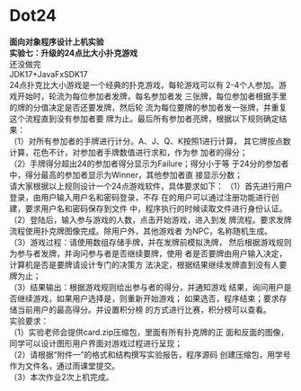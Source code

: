 # Dot24
**面向对象程序设计上机实验**  
**实验七：升级的24点比大小扑克游戏**  
        还没做完  
JDK17+JavaFxSDK17  
24点扑克比大小游戏是一个经典的扑克游戏，每轮游戏可以有
2-4个人参加。游戏开始时，轮流为每位参加者发牌，每名参加者发
三张牌，每位参加者根据手里的牌的分值决定是否还要发牌，然后轮
流为每位要牌的参加者发一张牌，并重复这个流程直到没有参加者要
牌为止。最后所有参加者亮牌，根据以下规则确定结果：  
（1）对所有参加者的手牌进行计分。A、J、Q、K按照1进行计算，
其它牌按点数计算，花色不计，对参加者手牌数值进行求和，作为参
加者的得分；  
（2）手牌得分超出24的参加者得分显示为Failure；得分小于等
于24分的参加者中，得分最高的参加者显示为Winner，其他参加者直
接显示分数；  
请大家根据以上规则设计一个24点游戏软件，具体要求如下：
（1）首先进行用户登录，由用户输入用户名和密码登录，不存
在的用户可以通过注册功能进行创建，要求用户名和密码保存到文件
中，程序执行的时候读取文件进行身份认证。  
（2）登陆后，输入参与游戏的人数，点击开始游戏，进入到发
牌流程。要求发牌流程使用扑克牌图像完成。除用户外，其他游戏者
为NPC，名称随机生成。  
（3）游戏过程：请使用数组存储手牌，并在发牌前模拟洗牌，
然后根据游戏规则为参与者发牌，并询问参与者是否继续要牌，使用
者是否要牌由用户输入决定，计算机是否是要牌请设计专门的决策方
法决定，根据结果继续发牌直到没有人要牌为止；  
（3）结果输出：根据游戏规则给出参与者的得分，并通知游戏
结果，询问用户是否继续游戏，如果用户选择是，则重新开始游戏；
如果选否，程序结束；要求存储当前用户的最高得分。并设置积分榜
的方式进行比赛，积分榜可以查看。  
实验要求：  
（1）实验老师会提供card.zip压缩包，里面有所有扑克牌的正
面和反面的图像，同学可以设计图形用户界面对游戏过程进行呈现；  
（2）请根据“附件一”的格式和结构撰写实验报告，程序源码
创建压缩包，用学号作为文件名，通过雨课堂提交。  
（3）本次作业2次上机完成。  
